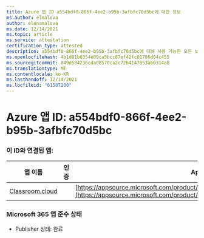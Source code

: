 ```yaml
---
title: Azure 앱 ID a554bdf0-866f-4ee2-b95b-3afbfc70d5bc에 대한 정보
ms.author: elmalova
author: elenamalova
ms.date: 12/14/2021
ms.topic: article
ms.service: attestation
certification_type: attested
description: a554bdf0-866f-4ee2-b95b-3afbfc70d5bc에 대해 사용 가능한 모든 보안 및 규정 준수 정보입니다.
ms.openlocfilehash: 4b1d91b6354e09ca5bcc87ef42fc01786d04c455
ms.sourcegitcommit: 849d584236cda08570ca2c72b4147853ab0314a8
ms.translationtype: MT
ms.contentlocale: ko-KR
ms.lasthandoff: 12/14/2021
ms.locfileid: "61507200"
---
```

# <a name="azure-app-id-a554bdf0-866f-4ee2-b95b-3afbfc70d5bc"></a>Azure 앱 ID: a554bdf0-866f-4ee2-b95b-3afbfc70d5bc


### <a name="apps-associated-with-this-id"></a>이 ID와 연결된 앱:
| **앱 이름** | **인증** | **AppSource의 보기** |
|--------------|---------------|-----------------------|
| [Classroom.cloud](https://docs.microsoft.com/microsoft-365-app-certification/forward/netsupportltd1595255396224.classroom_cloud) |  | [https://appsource.microsoft.com/product/office/netsupportltd1595255396224.classroom_cloud](https://appsource.microsoft.com/product/office/netsupportltd1595255396224.classroom_cloud) |

### <a name="microsoft-365-app-compliance-status"></a>Microsoft 365 앱 준수 상태
- Publisher 상태: 완료
